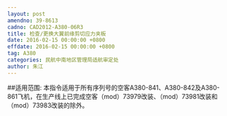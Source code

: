 ```yaml
---
layout: post
amendno: 39-8613
cadno: CAD2012-A380-06R3
title: 检查/更换大翼前缘剪切应力夹板
date: 2016-02-15 00:00:00 +0800
effdate: 2016-02-15 00:00:00 +0800
tag: A380
categories: 民航中南地区管理局适航审定处
author: 朱江
---
```


##适用范围:
本指令适用于所有序列号的空客A380-841、A380-842及A380-861飞机，在生产线上已完成空客（mod）73979改装、（mod）73981改装和（mod）73983改装的除外。

